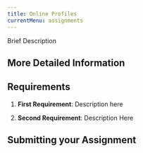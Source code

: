 ```yaml
---
title: Online Profiles
currentMenu: assignments
---
```


Brief Description


## More Detailed Information



## Requirements
1. **First Requirement**: Description here

2. **Second Requirement**: Description Here

## Submitting your Assignment
